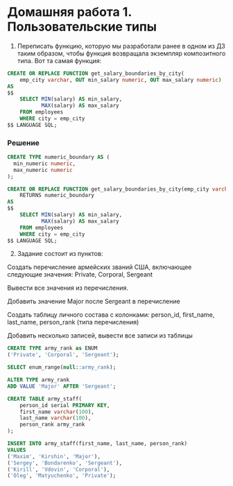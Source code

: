 # Домашняя работа 1. Пользовательские типы

1. Переписать функцию, которую мы разработали ранее в одном из ДЗ таким образом, чтобы функция возвращала экземпляр композитного типа. Вот та самая функция:

```sql
CREATE OR REPLACE FUNCTION get_salary_boundaries_by_city(
	emp_city varchar, OUT min_salary numeric, OUT max_salary numeric) 
AS 
$$
	SELECT MIN(salary) AS min_salary,
	   	   MAX(salary) AS max_salary
  	FROM employees
	WHERE city = emp_city
$$ LANGUAGE SQL;
```


### Решение

```sql
CREATE TYPE numeric_boundary AS (
  min_numeric numeric,
  max_numeric numeric
);

CREATE OR REPLACE FUNCTION get_salary_boundaries_by_city(emp_city varchar) 
	RETURNS numeric_boundary
AS 
$$
	SELECT MIN(salary) AS min_salary,
	   	   MAX(salary) AS max_salary
  	FROM employees
	WHERE city = emp_city
$$ LANGUAGE SQL;
```

2. Задание состоит из пунктов:

Создать перечисление армейских званий США, включающее следующие значения: Private, Corporal, Sergeant

Вывести все значения из перечисления.

Добавить значение Major после Sergeant в перечисление

Создать таблицу личного состава с колонками: person_id, first_name, last_name, person_rank (типа перечисления)

Добавить несколько записей, вывести все записи из таблицы

```sql
CREATE TYPE army_rank as ENUM
('Private', 'Corporal', 'Sergeant');

SELECT enum_range(null::army_rank);

ALTER TYPE army_rank
ADD VALUE 'Major' AFTER 'Sergeant';

CREATE TABLE army_staff(
    person_id serial PRIMARY KEY,
    first_name varchar(100),
    last_name varchar(100),
    person_rank army_rank
);

INSERT INTO army_staff(first_name, last_name, person_rank)
VALUES
('Maxim', 'Kirshin', 'Major'),
('Sergey', 'Bondarenko', 'Sergeant'),
('Kirill', 'Vdovin', 'Corporal'),
('Oleg', 'Matyuchenko', 'Private');
```
